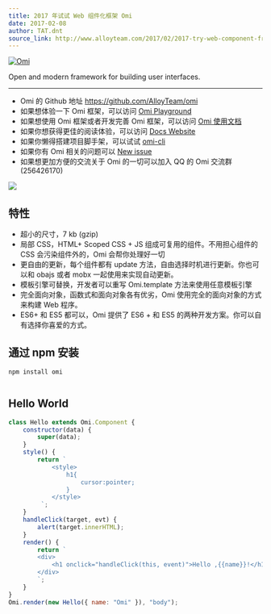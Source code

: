 ```yaml
---
title: 2017 年试试 Web 组件化框架 Omi
date: 2017-02-08
author: TAT.dnt
source_link: http://www.alloyteam.com/2017/02/2017-try-web-component-framework-omi/
---
```


<!-- {% raw %} - for jekyll -->

[![Omi](http://images2015.cnblogs.com/blog/105416/201701/105416-20170120114244046-622856943.png)](https://github.com/AlloyTeam/omi)

Open and modern framework for building user interfaces.

* * *

-   Omi 的 Github 地址 <https://github.com/AlloyTeam/omi>
-   如果想体验一下 Omi 框架，可以访问 [Omi Playground](http://alloyteam.github.io/omi/example/playground/)
-   如果想使用 Omi 框架或者开发完善 Omi 框架，可以访问 [Omi 使用文档](https://github.com/AlloyTeam/omi/tree/master/docs#omi使用文档)
-   如果你想获得更佳的阅读体验，可以访问 [Docs Website](http://alloyteam.github.io/omi/website/docs.html)
-   如果你懒得搭建项目脚手架，可以试试 [omi-cli](https://github.com/AlloyTeam/omi/tree/master/cli)
-   如果你有 Omi 相关的问题可以 [New issue](https://github.com/AlloyTeam/omi/issues/new)
-   如果想更加方便的交流关于 Omi 的一切可以加入 QQ 的 Omi 交流群 (256426170)

![](http://images2015.cnblogs.com/blog/105416/201702/105416-20170208095745213-1049686133.png)

## 特性

-   超小的尺寸，7 kb (gzip)
-   局部 CSS，HTML+ Scoped CSS + JS 组成可复用的组件。不用担心组件的 CSS 会污染组件外的，Omi 会帮你处理好一切
-   更自由的更新，每个组件都有 update 方法，自由选择时机进行更新。你也可以和 obajs 或者 mobx 一起使用来实现自动更新。
-   模板引擎可替换，开发者可以重写 Omi.template 方法来使用任意模板引擎
-   完全面向对象，函数式和面向对象各有优劣，Omi 使用完全的面向对象的方式来构建 Web 程序。
-   ES6+ 和 ES5 都可以，Omi 提供了 ES6 + 和 ES5 的两种开发方案。你可以自有选择你喜爱的方式。

## 通过 npm 安装

    npm install omi
     

## Hello World

```javascript
class Hello extends Omi.Component {
    constructor(data) {
        super(data);
    }
    style() {
        return `
            <style>
                h1{
                    cursor:pointer;
                }
            </style>
         `;
    }
    handleClick(target, evt) {
        alert(target.innerHTML);
    }
    render() {
        return `
        <div>
            <h1 onclick="handleClick(this, event)">Hello ,{{name}}!</h1>
        </div>
        `;
    }
}
Omi.render(new Hello({ name: "Omi" }), "body");
```


<!-- {% endraw %} - for jekyll -->